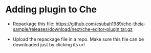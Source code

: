 # Adding plugin to Che
- Repackage this file: https://github.com/esubah1989/che-theia-sample/releases/download/next/che-editor-plugin.tar.gz

- Upload the repackage file in a repo. Make sure this file can be downloaded just by clicking its url
